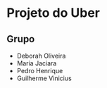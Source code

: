 # Projeto do Uber


## Grupo 
- Deborah Oliveira 
- Maria Jaciara
- Pedro Henrique
- Guilherme Vinicius

